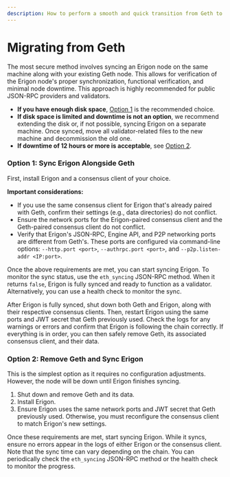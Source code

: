```yaml
---
description: How to perform a smooth and quick transition from Geth to Erigon.
---
```


# Migrating from Geth

The most secure method involves syncing an Erigon node on the same machine along with your existing Geth node. This allows for verification of the Erigon node's proper synchronization, functional verification, and minimal node downtime. This approach is highly recommended for public JSON-RPC providers and validators.

* **If you have enough disk space**, [Option 1](migrating-from-geth.md#option-1-sync-erigon-alongside-geth) is the recommended choice.
* **If disk space is limited and downtime is not an option**, we recommend extending the disk or, if not possible, syncing Erigon on a separate machine. Once synced, move all validator-related files to the new machine and decommission the old one.
* **If downtime of 12 hours or more is acceptable**, see [Option 2](migrating-from-geth.md#option-2-remove-geth-and-sync-erigon).

### Option 1: Sync Erigon Alongside Geth

First, install Erigon and a consensus client of your choice.

**Important considerations:**

* If you use the same consensus client for Erigon that's already paired with Geth, confirm their settings (e.g., data directories) do not conflict.
* Ensure the network ports for the Erigon-paired consensus client and the Geth-paired consensus client do not conflict.
* Verify that Erigon's JSON-RPC, Engine API, and P2P networking ports are different from Geth's. These ports are configured via command-line options: `--http.port <port>`, `--authrpc.port <port>`, and `--p2p.listen-addr <IP:port>`.

Once the above requirements are met, you can start syncing Erigon. To monitor the sync status, use the `eth_syncing` JSON-RPC method. When it returns `false`, Erigon is fully synced and ready to function as a validator. Alternatively, you can use a health check to monitor the sync.

After Erigon is fully synced, shut down both Geth and Erigon, along with their respective consensus clients. Then, restart Erigon using the same ports and JWT secret that Geth previously used. Check the logs for any warnings or errors and confirm that Erigon is following the chain correctly. If everything is in order, you can then safely remove Geth, its associated consensus client, and their data.

### Option 2: Remove Geth and Sync Erigon

This is the simplest option as it requires no configuration adjustments. However, the node will be down until Erigon finishes syncing.

1. Shut down and remove Geth and its data.
2. Install Erigon.
3. Ensure Erigon uses the same network ports and JWT secret that Geth previously used. Otherwise, you must reconfigure the consensus client to match Erigon's new settings.

Once these requirements are met, start syncing Erigon. While it syncs, ensure no errors appear in the logs of either Erigon or the consensus client. Note that the sync time can vary depending on the chain. You can periodically check the `eth_syncing` JSON-RPC method or the health check to monitor the progress.
